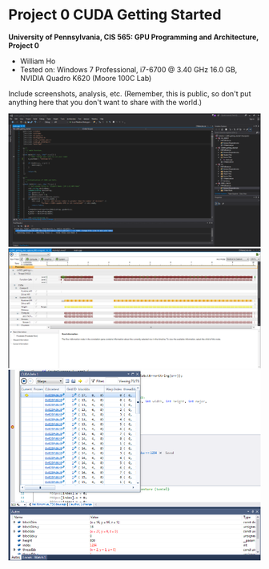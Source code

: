 Project 0 CUDA Getting Started
====================

**University of Pennsylvania, CIS 565: GPU Programming and Architecture, Project 0**

* William Ho 
* Tested on: Windows 7 Professional, i7-6700 @ 3.40 GHz 16.0 GB, NVIDIA Quadro K620 (Moore 100C Lab)

Include screenshots, analysis, etc. (Remember, this is public, so don't put
anything here that you don't want to share with the world.)

![Part 4](images/Capture.PNG)
![Part 5](images/Part5Analyze.PNG)
![Part 6](images/Part6Debugging.PNG)
